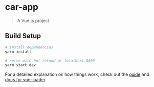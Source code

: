 # car-app

> A Vue.js project

## Build Setup

``` bash
# install dependencies
yarn install

# serve with hot reload at localhost:8080
yarn start dev

```

For a detailed explanation on how things work, check out the [guide](http://vuejs-templates.github.io/webpack/) and [docs for vue-loader](http://vuejs.github.io/vue-loader).
